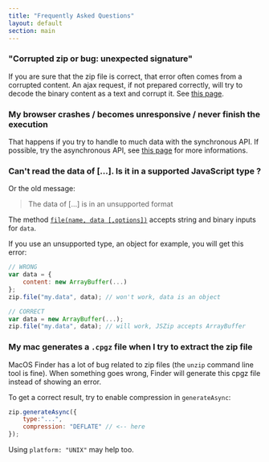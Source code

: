 ```yaml
---
title: "Frequently Asked Questions"
layout: default
section: main
---
```


### "Corrupted zip or bug: unexpected signature"

If you are sure that the zip file is correct, that error often comes from a
corrupted content. An ajax request, if not prepared correctly, will try to
decode the binary content as a text and corrupt it. See
[this page]({{site.baseurl}}/documentation/howto/read_zip.html).

### My browser crashes / becomes unresponsive / never finish the execution

That happens if you try to handle to much data with the synchronous API. If
possible, try the asynchronous API, see
[this page]({{site.baseurl}}/documentation/limitations.html) for more informations.

### Can't read the data of [...]. Is it in a supported JavaScript type ?

Or the old message:

> The data of [...] is in an unsupported format

The method [`file(name, data [,options])`]({{site.baseurl}}/documentation/api_jszip/file_data.html)
accepts string and binary inputs for `data`.

If you use an unsupported type, an object for example, you will get this error:

```js
// WRONG
var data = {
    content: new ArrayBuffer(...)
};
zip.file("my.data", data); // won't work, data is an object

// CORRECT
var data = new ArrayBuffer(...);
zip.file("my.data", data); // will work, JSZip accepts ArrayBuffer
```

### My mac generates a `.cpgz` file when I try to extract the zip file

MacOS Finder has a lot of bug related to zip files (the `unzip` command line
tool is fine). When something goes wrong, Finder will generate this cpgz file
instead of showing an error.

To get a correct result, try to enable compression in `generateAsync`:

```js
zip.generateAsync({
    type:"...",
    compression: "DEFLATE" // <-- here
});
```

Using `platform: "UNIX"` may help too.
